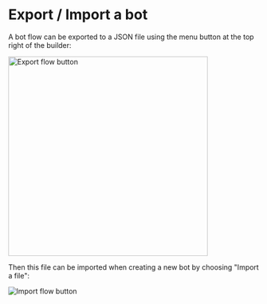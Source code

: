 # Export / Import a bot

A bot flow can be exported to a JSON file using the menu button at the top right of the builder:

<img
  src="/img/export_flow.webp"
  width="400"
  alt="Export flow button"
/>

Then this file can be imported when creating a new bot by choosing "Import a file":

<img
  src="/img/import_flow.webp"
  alt="Import flow button"
/>
